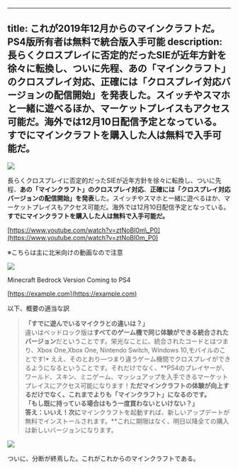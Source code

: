 
---
title: これが2019年12月からのマインクラフトだ。PS4版所有者は無料で統合版入手可能
description: 長らくクロスプレイに否定的だったSIEが近年方針を徐々に転換し、ついに先程、あの「マインクラフト」のクロスプレイ対応、正確には「クロスプレイ対応バージョンの配信開始」を発表した。スイッチやスマホと一緒に遊べるほか、マーケットプレイスもアクセス可能だ。海外では12月10日配信予定となっている。すでにマインクラフトを購入した人は無料で入手可能だ。
---

![](https://cdn-ak.f.st-hatena.com/images/fotolife/s/sasigume/20210208/20210208095517.png)

長らくクロスプレイに否定的だったSIEが近年方針を徐々に転換し、ついに先程、**あの「マインクラフト」のクロスプレイ対応**、**正確には「クロスプレイ対応バージョンの配信開始」を発表**した。スイッチやスマホと一緒に遊べるほか、マーケットプレイスもアクセス可能だ。海外では12月10日配信予定となっている。**すでにマインクラフトを購入した人は無料で入手可能だ。**

[https://www.youtube.com/watch?v=ztNoBI0m\_P0](https://www.youtube.com/watch?v=ztNoBI0m_P0)

※こちらは主に北米向けの動画なので注意

[](https://www.napoan.com/wp-content/uploads/2019/12/178977122db0028565ca7d116051d281_l6q6hq.jfif)![](https://cdn-ak.f.st-hatena.com/images/fotolife/s/sasigume/20210208/20210208095514.png)

Minecraft Bedrock Version Coming to PS4

[https://example.com](https://example.com)

以下、概要の適当な訳

> **「すでに遊んでいるマイクラとの違いは？」**  
> 違いはベッドロック版は**すべてのゲーム機で同じ体験ができる統合されたバージョン**だということです。栄光なことに、統合されたコードとはつまり、Xbox One,Xbox One, Nintendo Switch, Windows 10,モバイルのことです!\* ええ、そのとおり―つまり違うゲーム機間でクロスプレイができるようになるということです。それだけでなく、**PS4のプレイヤーが、ワールド、スキン、ミニゲーム、マッシュアップを入手できるマーケットプレイスにアクセス可能になります！**ただマインクラフトの体験が向上するだけでなく、**これまでよりも「マインクラフト」になる**のです。  
> 「もし既に持っている場合はもう一度買わないといけない？」  
> 答え：いいえ！次に**マインクラフトを起動すれば、新しいアップデートが無料でインストールされます。**これに期限はなく、明日以降全ての購入は新しいバージョンになります。

![](https://cdn-ak.f.st-hatena.com/images/fotolife/s/sasigume/20210208/20210208095517.png)

ついに、分断が終焉した。これがこれからのマインクラフトである。
